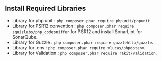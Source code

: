 ## Install Required Libraries
*   Library for php unit : `php composer.phar require phpunit/phpunit`
*   Library for PSR12 convention : `php composer.phar require squizlabs/php_codesniffer` for PSR12
    and install SonarLint for SonarQube.
*   Library for Guzzle : `php composer.phar require guzzlehttp/guzzle`.
*   Library for .env : `php composer.phar require vlucas/phpdotenv`.
*   Library for Validation : `php composer.phar require rakit/validation`.
